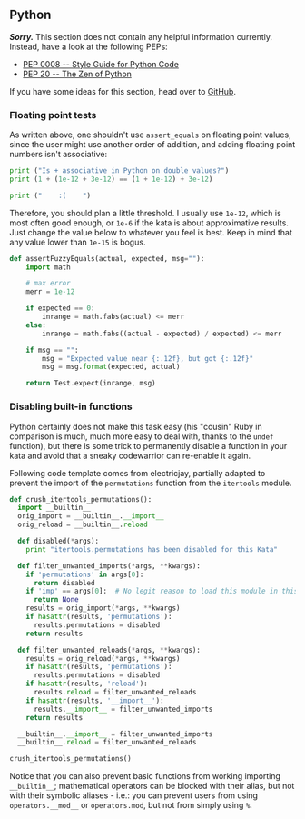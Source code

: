 Python
------

***Sorry.*** This section does not contain any helpful information currently.
Instead, have a look at the following PEPs:

- [PEP 0008 -- Style Guide for Python Code][python-pep8]
- [PEP 20 -- The Zen of Python][python-pep20]

If you have some ideas for this section, head over to [GitHub][GH-python-issue].

[python-pep8]: https://www.python.org/dev/peps/pep-0008/ "Style Guide for Python Code"
[python-pep20]: https://www.python.org/dev/peps/pep-0020/ "The Zen of Python"
[GH-python-issue]: https://github.com/bkaestner/codewars-rules/issues/7

### Floating point tests

As written above, one shouldn't use `assert_equals` on floating point
values, since the user might use another order of addition, and adding
floating point numbers isn't associative:

``` python
print ("Is + associative in Python on double values?")
print (1 + (1e-12 + 3e-12) == (1 + 1e-12) + 3e-12)

print ("    :(    ")
```

Therefore, you should plan a little threshold. I usually use `1e-12`,
which is most often good enough, or `1e-6` if the kata is about
approximative results. Just change the value below to whatever you
feel is best. Keep in mind that any value lower than `1e-15` is bogus.

``` python
def assertFuzzyEquals(actual, expected, msg=""):
    import math

    # max error
    merr = 1e-12

    if expected == 0:
        inrange = math.fabs(actual) <= merr
    else:
        inrange = math.fabs((actual - expected) / expected) <= merr

    if msg == "":
        msg = "Expected value near {:.12f}, but got {:.12f}"
        msg = msg.format(expected, actual)

    return Test.expect(inrange, msg)
```

### Disabling built-in functions

Python certainly does not make this task easy (his "cousin" Ruby in comparison is much, much more easy to deal with, thanks to the `undef` function), but there is some trick to permanently disable a function in your kata and avoid that a sneaky codewarrior can re-enable it again.

Following code template comes from electricjay, partially adapted to prevent the import of the `permutations` function from the `itertools` module.

```python
def crush_itertools_permutations():
  import __builtin__
  orig_import = __builtin__.__import__
  orig_reload = __builtin__.reload

  def disabled(*args):
    print "itertools.permutations has been disabled for this Kata"

  def filter_unwanted_imports(*args, **kwargs):
    if 'permutations' in args[0]:
      return disabled
    if 'imp' == args[0]:  # No legit reason to load this module in this Kata
      return None
    results = orig_import(*args, **kwargs)
    if hasattr(results, 'permutations'):
      results.permutations = disabled
    return results

  def filter_unwanted_reloads(*args, **kwargs):
    results = orig_reload(*args, **kwargs)
    if hasattr(results, 'permutations'):
      results.permutations = disabled
    if hasattr(results, 'reload'):
      results.reload = filter_unwanted_reloads
    if hasattr(results, '__import__'):
      results.__import__ = filter_unwanted_imports
    return results

  __builtin__.__import__ = filter_unwanted_imports
  __builtin__.reload = filter_unwanted_reloads

crush_itertools_permutations()
```

Notice that you can also prevent basic functions from working importing `__builtin__`; mathematical operators can be blocked with their alias, but not with their symbolic aliases - i.e.: you can prevent users from using `operators.__mod__` or `operators.mod`, but not from simply using `%`.

<!--- this is only a placeholder -->
